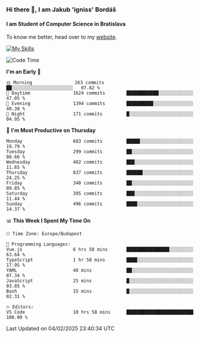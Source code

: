### Hi there 👋, I am Jakub 'igniss' Bordáš

#### I am Student of Computer Science in Bratislava
To know me better, head over to my [website](https://bordas.sk).

[![My Skills](https://skillicons.dev/icons?i=js,typescript,html,css,figma,svelte,vue,next,postgresql,nest,express,nodejs)](https://bordas.sk)


<!--START_SECTION:waka-->
![Code Time](http://img.shields.io/badge/Code%20Time-1%2C675%20hrs%2050%20mins-blue)

**I'm an Early 🐤** 

```text
🌞 Morning                263 commits         ██░░░░░░░░░░░░░░░░░░░░░░░   07.62 % 
🌆 Daytime                1624 commits        ████████████░░░░░░░░░░░░░   47.05 % 
🌃 Evening                1394 commits        ██████████░░░░░░░░░░░░░░░   40.38 % 
🌙 Night                  171 commits         █░░░░░░░░░░░░░░░░░░░░░░░░   04.95 % 
```
📅 **I'm Most Productive on Thursday** 

```text
Monday                   683 commits         █████░░░░░░░░░░░░░░░░░░░░   19.79 % 
Tuesday                  299 commits         ██░░░░░░░░░░░░░░░░░░░░░░░   08.66 % 
Wednesday                402 commits         ███░░░░░░░░░░░░░░░░░░░░░░   11.65 % 
Thursday                 837 commits         ██████░░░░░░░░░░░░░░░░░░░   24.25 % 
Friday                   340 commits         ██░░░░░░░░░░░░░░░░░░░░░░░   09.85 % 
Saturday                 395 commits         ███░░░░░░░░░░░░░░░░░░░░░░   11.44 % 
Sunday                   496 commits         ████░░░░░░░░░░░░░░░░░░░░░   14.37 % 
```


📊 **This Week I Spent My Time On** 

```text
🕑︎ Time Zone: Europe/Budapest

💬 Programming Languages: 
Vue.js                   6 hrs 58 mins       ████████████████░░░░░░░░░   63.64 % 
TypeScript               1 hr 58 mins        ████░░░░░░░░░░░░░░░░░░░░░   17.95 % 
YAML                     48 mins             ██░░░░░░░░░░░░░░░░░░░░░░░   07.34 % 
JavaScript               25 mins             █░░░░░░░░░░░░░░░░░░░░░░░░   03.85 % 
Bash                     15 mins             █░░░░░░░░░░░░░░░░░░░░░░░░   02.31 % 

🔥 Editors: 
VS Code                  10 hrs 58 mins      █████████████████████████   100.00 % 
```


 Last Updated on 04/02/2025 23:40:34 UTC
<!--END_SECTION:waka-->
